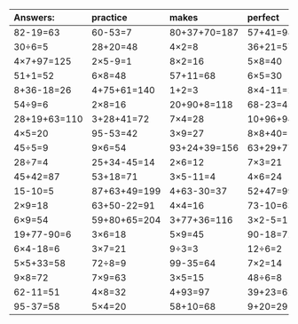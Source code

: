 | Answers: | practice | makes | perfect | ! |
| :--- | :--- | :--- | :--- | :--- |
| 82-19=63 | 60-53=7 | 80+37+70=187 | 57+41=98 | 9×4=36 | 
| 30÷6=5 | 28+20=48 | 4×2=8 | 36+21=57 | 56÷8=7 | 
| 4×7+97=125 | 2×5-9=1 | 8×2=16 | 5×8=40 | 69-1=68 | 
| 51+1=52 | 6×8=48 | 57+11=68 | 6×5=30 | 21+51-67=5 | 
| 8+36-18=26 | 4+75+61=140 | 1+2=3 | 8×4-11=21 | 93-27=66 | 
| 54÷9=6 | 2×8=16 | 20+90+8=118 | 68-23=45 | 6×7=42 | 
| 28+19+63=110 | 3+28+41=72 | 7×4=28 | 10+96+94=200 | 7×8=56 | 
| 4×5=20 | 95-53=42 | 3×9=27 | 8×8+40=104 | 2×7=14 | 
| 45÷5=9 | 9×6=54 | 93+24+39=156 | 63+29+77=169 | 3×8=24 | 
| 28÷7=4 | 25+34-45=14 | 2×6=12 | 7×3=21 | 12+40-47=5 | 
| 45+42=87 | 53+18=71 | 3×5-11=4 | 4×6=24 | 9×7=63 | 
| 15-10=5 | 87+63+49=199 | 4+63-30=37 | 52+47=99 | 37+62=99 | 
| 2×9=18 | 63+50-22=91 | 4×4=16 | 73-10=63 | 7×7=49 | 
| 6×9=54 | 59+80+65=204 | 3+77+36=116 | 3×2-5=1 | 72÷9=8 | 
| 19+77-90=6 | 3×6=18 | 5×9=45 | 90-18=72 | 81+43+67=191 | 
| 6×4-18=6 | 3×7=21 | 9÷3=3 | 12÷6=2 | 5×4+55=75 | 
| 5×5+33=58 | 72÷8=9 | 99-35=64 | 7×2=14 | 7×5+20=55 | 
| 9×8=72 | 7×9=63 | 3×5=15 | 48÷6=8 | 5×3=15 | 
| 62-11=51 | 4×8=32 | 4+93=97 | 39+23=62 | 24+48=72 | 
| 95-37=58 | 5×4=20 | 58+10=68 | 9+20=29 | 49÷7=7 | 
